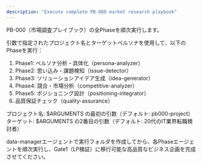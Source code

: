```yaml
---
description: "Execute complete PB-000 market research playbook"
---
```


PB-000（市場調査プレイブック）の全Phaseを順次実行します。

引数で指定されたプロジェクト名とターゲットペルソナを使用して、以下のPhaseを実行：

1. Phase1: ペルソナ分析・具体化（persona-analyzer）
2. Phase2: 思い込み・課題検知（issue-detector）
3. Phase3: ソリューションアイデア生成（idea-generator）
4. Phase4: 競合・市場分析（competitive-analyzer）
5. Phase5: ポジショニング設計（positioning-integrator）
6. 品質保証チェック（quality-assurance）

プロジェクト名: $ARGUMENTS の最初の引数（デフォルト: pb000-project）
ターゲット: $ARGUMENTS の2番目の引数（デフォルト: 20代のIT業界転職検討者）

data-managerエージェントで実行フォルダを作成してから、各Phaseエージェントを順次実行し、Gate1（LP検証）に移行可能な高品質なビジネス企画を完成させてください。